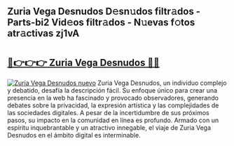 ## Zuria Vega Desnudos D𝚎sn𝚞dos filtr𝚊dos - Parts-bi2 Vid𝚎os filtr𝚊dos - N𝚞evas f𝚘tos atr𝚊ctivas zj1vA

# <h2><a href="http://mb8vpg.tromn.icu/?c=Zuria+Vega+Desnudos">🔗👉👉👉 Zuria Vega Desnudos 🔗🔗</a></h2>

[![Zuria Vega Desnudos nuevo](https://i.imgur.com/pEAQMta.gif)](http://mb8vpg.tromn.icu/?c=Zuria+Vega+Desnudos)
Zuria Vega Desnudos, un individuo complejo y debatido, desafía la descripción fácil. Su enfoque único para crear una presencia en la web ha fascinado y provocado observadores, generando debates sobre la privacidad, la expresión artística y las complejidades de las sociedades digitales. A pesar de la incertidumbre de sus próximos pasos, su impacto en la comunidad en línea es profundo. Armado con un espíritu inquebrantable y un atractivo innegable, el viaje de Zuria Vega Desnudos en el ámbito digital es interminable.
